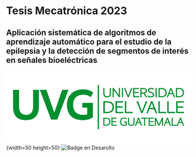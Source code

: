 # Tesis Mecatrónica 2023
## Aplicación sistemática de algoritmos de aprendizaje automático para el estudio de la epilepsia y la detección de segmentos de interés en señales bioeléctricas

![Logo UVG](/logoUVG.png){width=50 height=50}
![Badge en Desarollo](https://img.shields.io/badge/STATUS-EN%20DESAROLLO-green)
